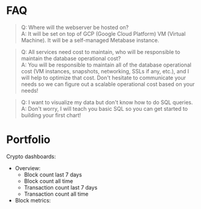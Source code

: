 # FAQ

> Q: Where will the webserver be hosted on?<br>
> A: It will be set on top of GCP (Google Cloud Platform) VM (Virtual Machine). It will be a self-managed Metabase instance.

> Q: All services need cost to maintain, who will be responsible to maintain the database operational cost?<br>
> A: You will be responsible to maintain all of the database operational cost (VM instances, snapshots, networking, SSLs if any, etc.), and I will help to optimize that cost. Don't hesitate to communicate your needs so we can figure out a scalable operational cost based on your needs!

> Q: I want to visualize my data but don't know how to do SQL queries.<br>
> A: Don't worry, I will teach you basic SQL so you can get started to building your first chart!

# Portfolio

Crypto dashboards:

- Overview:
  - Block count last 7 days
  - Block count all time
  - Transaction count last 7 days
  - Transaction count all time
- Block metrics:
